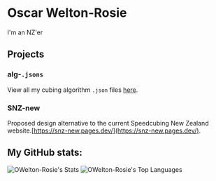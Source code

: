 # Oscar Welton-Rosie
I'm an NZ'er

## Projects

### alg-`.jsons`
View all my cubing algorithm `.json` files [here](https://github.com/OWelton-Rosie/alg-jsons).

### SNZ-new
Proposed design alternative to the current Speedcubing New Zealand website.[https://snz-new.pages.dev/](https://snz-new.pages.dev/).

## My GitHub stats:
![OWelton-Rosie's Stats](https://github-readme-stats.vercel.app/api?username=OWelton-Rosie&theme=vue-dark&show_icons=true&hide_border=true&count_private=true)
![OWelton-Rosie's Top Languages](https://github-readme-stats.vercel.app/api/top-langs/?username=OWelton-Rosie&theme=vue-dark&show_icons=true&hide_border=true&layout=compact)
